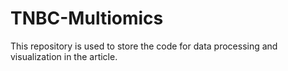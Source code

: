 # TNBC-Multiomics
This repository is used to store the code for data processing and visualization in the article.
